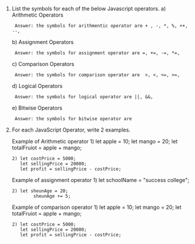 
1) List the symbols for each of the below Javascript operators.
    a)  Arithmetic Operators

        Answer: the symbols for arithmentic operator are + , -, *, %, ++, --,

    b)  Assignment Operators

        Answer: the symbols for assignment operator are =, +=, -=, *=, 

    c)  Comparison Operators

        Answer: the symbols for comparison operator are  >, <, <=, >=, 

    d)  Logical Operators

        Answer: the symbols for logical operator are ||, &&,

    e)  Bitwise Operators

        Answer: the symbols for bitwise operator are 


2) For each JavaScript Operator, write 2 examples.

    Example of Arithmetic operator
       1) let apple = 10;
          let mango = 20;
          let totalFruiot = apple + mango;

       2) let costPrice = 5000;
          let sellingPrice = 20000;
          let profit = sellingPrice - costPrice;


    Example of assignment operator
       1) let schoolName = "success college";
         

       2) let sheunAge = 20;
               sheunAge += 5;

    Example of comparison operator
       1) let apple = 10;
          let mango = 20;
          let totalFruiot = apple + mango;

       2) let costPrice = 5000;
          let sellingPrice = 20000;
          let profit = sellingPrice - costPrice;
          
